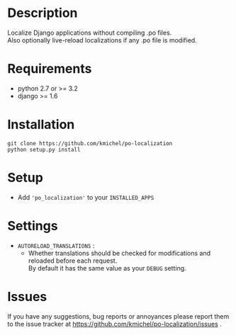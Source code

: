 # Description
Localize Django applications without compiling .po files.  
Also optionally live-reload localizations if any .po file is modified.

# Requirements
- python 2.7 or >= 3.2
- django >= 1.6

# Installation
```shell
git clone https://github.com/kmichel/po-localization
python setup.py install
```

# Setup
- Add `'po_localization'` to your `INSTALLED_APPS`

# Settings
- `AUTORELOAD_TRANSLATIONS` :
  - Whether translations should be checked for modifications and reloaded before each request.  
    By default it has the same value as your `DEBUG` setting.

# Issues
If you have any suggestions, bug reports or annoyances please report them
to the issue tracker at https://github.com/kmichel/po-localization/issues .
